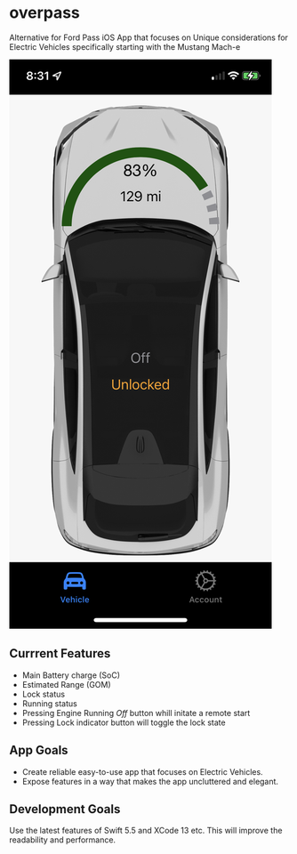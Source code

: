 # overpass

Alternative for Ford Pass iOS App that focuses on Unique considerations for Electric Vehicles specifically starting with the Mustang Mach-e

![Screen Shot](Screenshot.png)


## Currrent Features

* Main Battery charge (SoC)
* Estimated Range (GOM)
* Lock status
* Running status
* Pressing Engine Running *Off* button whill initate a remote start
* Pressing Lock indicator button will toggle the lock state

## App Goals

* Create reliable easy-to-use app that focuses on Electric Vehicles.
* Expose features in a way that makes the app uncluttered and elegant.

## Development Goals

Use the latest features of Swift 5.5 and XCode 13 etc. This will improve the readability and performance.

